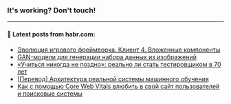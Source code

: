 ### It's working? Don't touch!

---
<!--
#### 🛠️ Technical stack:

![C++](https://img.shields.io/badge/C++-informational?logo=c%2B%2B&style=flat&logoColor=white&color=9C033A)
![Java](https://img.shields.io/badge/Java-informational?logo=java&style=flat&logoColor=white&color=007396)
![Kotlin](https://img.shields.io/badge/Kotlin-informational?logo=Kotlin&style=flat&logoColor=white&color=0095D5)
![JS](https://img.shields.io/badge/JS-informational?logo=javaScript&style=flat&logoColor=black&color=F7Df1E) <br>
![HTML5](https://img.shields.io/badge/HTML5-informational?logo=html5&style=flat&logoColor=white&color=E34F26)
![CSS3](https://img.shields.io/badge/CSS3-informational?logo=css3&style=flat&logoColor=white&color=157286)
![Sass](https://img.shields.io/badge/Saas-informational?logo=sass&style=flat&logoColor=white&color=hotpink)
![PHP](https://img.shields.io/badge/PHP-informational?logo=php&style=flat&logoColor=white&color=777BB4) <br>
![WebPAck](https://img.shields.io/badge/WebPack-informational?logo=webPack&style=flat&logoColor=white&color=FF6F00)
![Bootstrap](https://img.shields.io/badge/Bootstrap-informational?logo=Bootstrap&style=flat&logoColor=white&color=7952B3)
![MySQL](https://img.shields.io/badge/MySQL-informational?logo=MySQL&style=flat&logoColor=white&color=00f) <br>
![NodeJS](https://img.shields.io/badge/NodeJS-informational?logo=node.js&style=flat&logoColor=white&color=43853D)
![Spring](https://img.shields.io/badge/Spring-informational?logo=Spring&style=flat&logoColor=white&color=0A9EDC)
![Angular](https://img.shields.io/badge/Vue-informational?logo=vue.js&style=flat&logoColor=white&color=red)
![Git](https://img.shields.io/badge/Git-informational?logo=git&style=flat&logoColor=white&color=darkorange)

___
-->

#### 💬 Latest posts from habr.com:

<!-- BLOG-POST-LIST:START -->
- [Эволюция игрового фреймворка. Клиент 4. Вложенные компоненты](https://habr.com/ru/post/675846/?utm_source=habrahabr&utm_medium=rss&utm_campaign=675846)
- [GAN-модели для генерации набора данных из изображений](https://habr.com/ru/post/675840/?utm_source=habrahabr&utm_medium=rss&utm_campaign=675840)
- [«Учиться никогда не поздно»: реально ли стать тестировщиком в 70 лет](https://habr.com/ru/post/669438/?utm_source=habrahabr&utm_medium=rss&utm_campaign=669438)
- [[Перевод] Архитектура реальной системы машинного обучения](https://habr.com/ru/post/673782/?utm_source=habrahabr&utm_medium=rss&utm_campaign=673782)
- [Как с помощью Core Web Vitals влюбить в свой сайт пользователей и поисковые системы](https://habr.com/ru/post/675818/?utm_source=habrahabr&utm_medium=rss&utm_campaign=675818)
<!-- BLOG-POST-LIST:END -->
